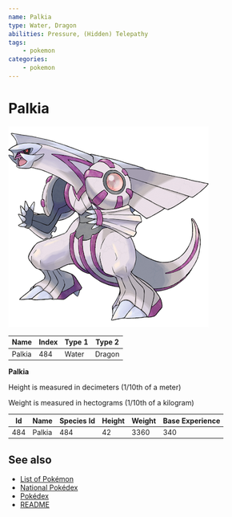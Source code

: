```yaml
---
name: Palkia
type: Water, Dragon
abilities: Pressure, (Hidden) Telepathy
tags:
    - pokemon
categories:
    - pokemon
---
```


# Palkia


![Palkia](images/484.png)

| **Name** | **Index** | **Type 1** | **Type 2** |
|----|----|----|----|
| Palkia | 484 | Water | Dragon  |

**Palkia** 


Height is measured in decimeters (1/10th of a meter)

Weight is measured in hectograms (1/10th of a kilogram)

| **Id** | **Name** | **Species Id** | **Height** | **Weight** | **Base Experience** |
|--------|----------|----------------|------------|------------|---------------------|
| 484 | Palkia | 484 | 42 | 3360 | 340 |


## See also

- [List of Pokémon](../pokemon.md)
- [National Pokédex](../national_pokedex.md)
- [Pokédex](../pokedex.md)
- [README](../README.md)
